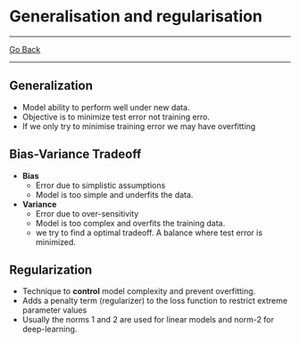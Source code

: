 # Generalisation and regularisation
---
[Go Back](../README.md)

---
## Generalization
- Model ability to perform well under new data.
- Objective is to minimize test error not training erro.
- If we only try to minimise training error we may have overfitting
## Bias-Variance Tradeoff
- **Bias**
	- Error due to simplistic assumptions
	- Model is too simple and underfits the data.
- **Variance**
	- Error due to over-sensitivity
	- Model is too complex and overfits the training data.
	- we try to find a optimal tradeoff. A balance where test error is minimized.
## Regularization
 - Technique to **control** model complexity and prevent overfitting.
 - Adds a penalty term (regularizer) to the loss function to restrict extreme parameter values
 - Usually the norms 1 and 2 are used for linear models and norm-2 for deep-learning.